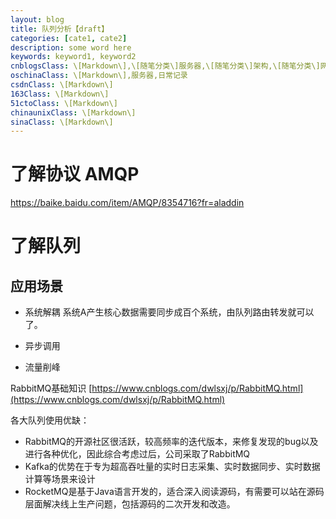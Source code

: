 ```yaml
---
layout: blog
title: 队列分析【draft】
categories: [cate1, cate2]
description: some word here
keywords: keyword1, keyword2
cnblogsClass: \[Markdown\],\[随笔分类\]服务器,\[随笔分类\]架构,\[随笔分类\]网络协议,\[发布为文章\]
oschinaClass: \[Markdown\],服务器,日常记录
csdnClass: \[Markdown\]
163Class: \[Markdown\]
51ctoClass: \[Markdown\]
chinaunixClass: \[Markdown\]
sinaClass: \[Markdown\]
---
```


<!--
title内容带draft标识草稿

cnblogsClass: 【你的博客园的分类，以逗号分隔，注意\[Markdown\]必须项】
oschinaClass: 【你的开源中国的分类】
csdnClass: 【你的CSDN分类】
...

注：由于'['、']'是jekyll的关键字，故在分类中请加上'\'；

可以在网站下添加操作看到你的博客分类，案列是自己的分类，需要自行修改。
添加这些分类的目的，是可以自动同步到对应的博客网站，新建博客以此模版文件复制创建markdown文件，如果你不需要，请跳过此步。


图片地址存放参考：
本地存放路径/WindBlog/gh-pages/images/blog/b.png
git上：
![image](https://raw.githubusercontent.com/WalkingSun/WindBlog/gh-pages/images/blog/b.png)

-->

# 了解协议 AMQP
https://baike.baidu.com/item/AMQP/8354716?fr=aladdin

# 了解队列

## 应用场景

[](https://mp.weixin.qq.com/s?__biz=MzU0OTk3ODQ3Ng==&mid=2247484149&idx=1&sn=98186297335e13ec7222b3fd43cfae5a&chksm=fba6eaf6ccd163e0c2c3086daa725de224a97814d31e7b3f62dd3ec763b4abbb0689cc7565b0&scene=21#wechat_redirect
)
- 系统解耦
系统A产生核心数据需要同步成百个系统，由队列路由转发就可以了。

- 异步调用

- 流量削峰

 RabbitMQ基础知识    [https://www.cnblogs.com/dwlsxj/p/RabbitMQ.html](https://www.cnblogs.com/dwlsxj/p/RabbitMQ.html)


各大队列使用优缺：
- RabbitMQ的开源社区很活跃，较高频率的迭代版本，来修复发现的bug以及进行各种优化，因此综合考虑过后，公司采取了RabbitMQ
- Kafka的优势在于专为超高吞吐量的实时日志采集、实时数据同步、实时数据计算等场景来设计
- RocketMQ是基于Java语言开发的，适合深入阅读源码，有需要可以站在源码层面解决线上生产问题，包括源码的二次开发和改造。


